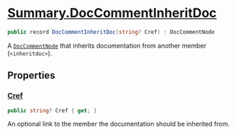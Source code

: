 # [Summary.DocCommentInheritDoc](../src/Core/DocCommentInheritDoc.cs#L7)
```cs
public record DocCommentInheritDoc(string? Cref) : DocCommentNode
```

A [`DocCommentNode`](./DocCommentNode.md) that inherits documentation from another member
(`<inheritdoc>`).

## Properties
### [Cref](../src/Core/DocCommentInheritDoc.cs#L7)
```cs
public string? Cref { get; }
```

An optional link to the member the documentation should be inherited from.

